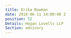 ```yaml
---
title: Erika Bowman
date: 2018-06-11 14:00:00 Z
position: 52
Details: Hogan Lovells LLP
Section: advisory
---
```


